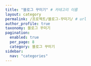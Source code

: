 ```yaml
---
title: "블로그 꾸미기" # 카테고리 이름
layout: category
permalink: /프로젝트/블로그-꾸미기/ # url
author_profile: true
taxonomy: 블로그 꾸미기
pagination:
  enabled: true
  per_page: 8
  category: 블로그 꾸미기
sidebar:
  nav: "categories"
---
```

